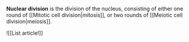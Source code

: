 **Nuclear division** is the division of the nucleus, consisting of either one round of [[Mitotic cell division|mitosis]], or two rounds of [[Meiotic cell division|meiosis]].

![[List article!]]
